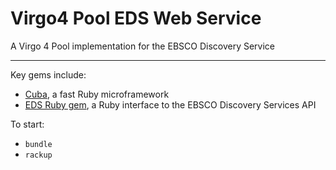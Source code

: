 # Virgo4 Pool EDS Web Service
A Virgo 4 Pool implementation for the EBSCO Discovery Service

---

Key gems include:
- [Cuba](https://github.com/soveran/cuba), a fast Ruby microframework
- [EDS Ruby gem](https://github.com/ebsco/edsapi-ruby), a Ruby interface to the EBSCO Discovery Services API


To start:
- `bundle`
- `rackup`

